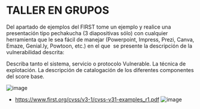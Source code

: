 # TALLER EN GRUPOS

Del apartado de ejemplos del FIRST tome un ejemplo y realice una presentación tipo pechakucha (3 diapositivas sólo) con cualquier herramienta que le sea fácil de manejar (Powerpoint, Impress, Prezi, Canva, Emaze, Genial.ly, Powtoon, etc.) en el que   se presente la descripción de la vulnerabilidad descrita:

Describa tanto el sistema, servicio o protocolo Vulnerable.
La técnica de explotación. 
La descripción de catalogación de los diferentes componentes del score base. 

![image](https://github.com/user-attachments/assets/5c8c5cd3-6392-4a05-bf65-b2e153fb86be)

- https://www.first.org/cvss/v3-1/cvss-v31-examples_r1.pdf
![image](https://github.com/user-attachments/assets/9d95b139-e5c0-4038-9e92-f0b5c4079ec1)


